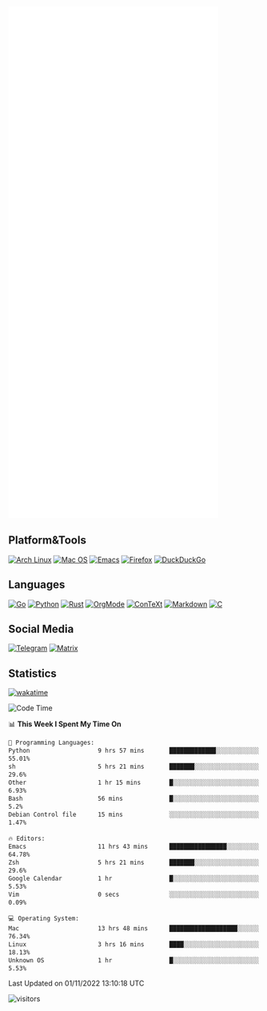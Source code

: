 ![Metrics](https://github.com/SteamedFish/SteamedFish/blob/master/github-metrics.svg)

## Platform&Tools

[![Arch Linux](https://img.shields.io/badge/ArchLinux-1793D1?logo=arch-linux&logoColor=fff&style=flat-square)](https://archlinux.org/)
[![Mac OS](https://img.shields.io/badge/MacOS-000000?style=flat-square&logo=macos&logoColor=F0F0F0)](https://www.apple.com/macos/)
[![Emacs](https://img.shields.io/badge/Emacs-%237F5AB6.svg?&style=flat-square&logo=gnu-emacs&logoColor=white)](https://www.gnu.org/software/emacs/)
[![Firefox](https://img.shields.io/badge/Firefox-FF7139?style=flat-square&logo=Firefox-Browser&logoColor=white)](https://firefox.com/)
[![DuckDuckGo](https://img.shields.io/badge/DuckDuckGo-DE5833?style=flat-square&logo=DuckDuckGo&logoColor=white)](https://duckduckgo.com/)

## Languages

[![Go](https://img.shields.io/badge/Golang-%2300ADD8.svg?style=flat-square&logo=go&logoColor=white)](https://golang.org/)
[![Python](https://img.shields.io/badge/Python-3670A0?style=flat-square&logo=python&logoColor=ffdd54)](https://www.python.org/)
[![Rust](https://img.shields.io/badge/Rust-%23000000.svg?style=flat-square&logo=rust&logoColor=white)](https://www.rust-lang.org/)
[![OrgMode](https://img.shields.io/badge/OrgMode-%23000000.svg?style=flat-square&logo=org&logoColor=white)](https://orgmode.org/)
[![ConTeXt](https://img.shields.io/badge/ConTeXt-%23008080.svg?style=flat-square&logo=latex&logoColor=white)](https://contextgarden.net/)
[![Markdown](https://img.shields.io/badge/MarkDown-%23000000.svg?style=flat-square&logo=markdown&logoColor=white)](https://daringfireball.net/projects/markdown/)
[![C](https://img.shields.io/badge/C-%2300599C.svg?style=flat-square&logo=c&logoColor=white)](https://www.iso.org/standard/74528.html)

## Social Media
[![Telegram](https://img.shields.io/badge/SteamedFish-2CA5E0?style=social&logo=telegram&logoColor=white)](https://t.me/SteamedFish)
[![Matrix](https://img.shields.io/badge/SteamedFish-2CA5E0?style=social&logo=matrix&logoColor=black)](https://matrix.to/#/@i:steamedfish.org)

## Statistics
[![wakatime](https://wakatime.com/badge/user/168280d6-fcf2-4b4f-ad3a-dc4612f35b38.svg)](https://wakatime.com/@168280d6-fcf2-4b4f-ad3a-dc4612f35b38)

<!--START_SECTION:waka-->
![Code Time](http://img.shields.io/badge/Code%20Time-2%2C105%20hrs%2055%20mins-blue)

📊 **This Week I Spent My Time On** 

```text
💬 Programming Languages: 
Python                   9 hrs 57 mins       █████████████░░░░░░░░░░░░   55.01% 
sh                       5 hrs 21 mins       ███████░░░░░░░░░░░░░░░░░░   29.6% 
Other                    1 hr 15 mins        █░░░░░░░░░░░░░░░░░░░░░░░░   6.93% 
Bash                     56 mins             █░░░░░░░░░░░░░░░░░░░░░░░░   5.2% 
Debian Control file      15 mins             ░░░░░░░░░░░░░░░░░░░░░░░░░   1.47%

🔥 Editors: 
Emacs                    11 hrs 43 mins      ████████████████░░░░░░░░░   64.78% 
Zsh                      5 hrs 21 mins       ███████░░░░░░░░░░░░░░░░░░   29.6% 
Google Calendar          1 hr                █░░░░░░░░░░░░░░░░░░░░░░░░   5.53% 
Vim                      0 secs              ░░░░░░░░░░░░░░░░░░░░░░░░░   0.09%

💻 Operating System: 
Mac                      13 hrs 48 mins      ███████████████████░░░░░░   76.34% 
Linux                    3 hrs 16 mins       ████░░░░░░░░░░░░░░░░░░░░░   18.13% 
Unknown OS               1 hr                █░░░░░░░░░░░░░░░░░░░░░░░░   5.53%

```


 Last Updated on 01/11/2022 13:10:18 UTC
<!--END_SECTION:waka-->

![visitors](https://visitor-badge.laobi.icu/badge?page_id=SteamedFish.SteamedFish)

